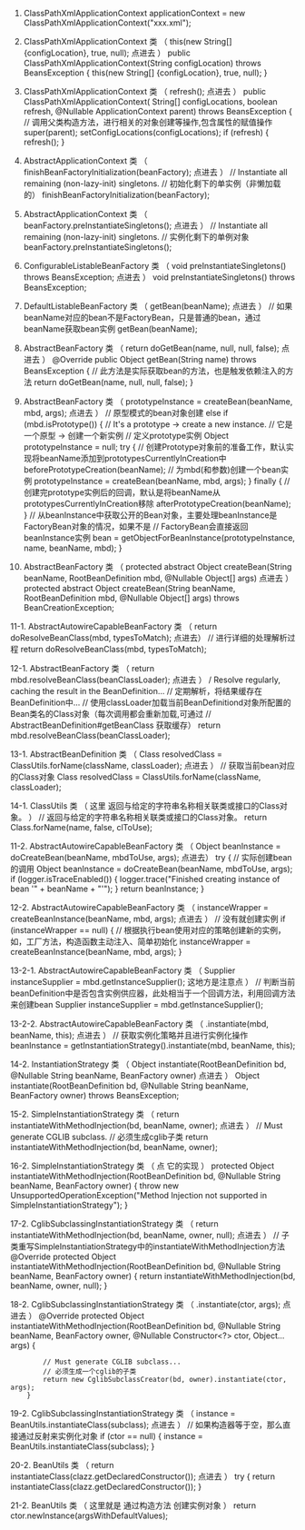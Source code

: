 1. ClassPathXmlApplicationContext applicationContext = new ClassPathXmlApplicationContext("xxx.xml");


2. ClassPathXmlApplicationContext 类 （ this(new String[] {configLocation}, true, null); 点进去 ）
        public ClassPathXmlApplicationContext(String configLocation) throws BeansException {
        		this(new String[] {configLocation}, true, null);
        }


3. ClassPathXmlApplicationContext 类 （ refresh(); 点进去 ）
        public ClassPathXmlApplicationContext(
        	String[] configLocations, boolean refresh, @Nullable ApplicationContext parent)
        	throws BeansException {
        // 调用父类构造方法，进行相关的对象创建等操作,包含属性的赋值操作
        super(parent);
        setConfigLocations(configLocations);
        if (refresh) {
        	refresh();
        }


4. AbstractApplicationContext 类 （ finishBeanFactoryInitialization(beanFactory); 点进去 ）
        // Instantiate all remaining (non-lazy-init) singletons.
        // 初始化剩下的单实例（非懒加载的）
        finishBeanFactoryInitialization(beanFactory);


5. AbstractApplicationContext 类 （ beanFactory.preInstantiateSingletons(); 点进去 ）
        // Instantiate all remaining (non-lazy-init) singletons.
        // 实例化剩下的单例对象
        beanFactory.preInstantiateSingletons();


6. ConfigurableListableBeanFactory 类 （ void preInstantiateSingletons() throws BeansException; 点进去 ）
        void preInstantiateSingletons() throws BeansException;


7. DefaultListableBeanFactory 类 （ getBean(beanName); 点进去 ）
        // 如果beanName对应的bean不是FactoryBean，只是普通的bean，通过beanName获取bean实例
        getBean(beanName);


8. AbstractBeanFactory 类 （ return doGetBean(name, null, null, false); 点进去 ）
        @Override
        public Object getBean(String name) throws BeansException {
        	// 此方法是实际获取bean的方法，也是触发依赖注入的方法
        	return doGetBean(name, null, null, false);
        }


9. AbstractBeanFactory 类 （ prototypeInstance = createBean(beanName, mbd, args); 点进去 ）
        // 原型模式的bean对象创建
        else if (mbd.isPrototype()) {
        	// It's a prototype -> create a new instance.
        	// 它是一个原型 -> 创建一个新实例
        	// 定义prototype实例
        	Object prototypeInstance = null;
        	try {
        		// 创建Prototype对象前的准备工作，默认实现将beanName添加到prototypesCurrentlyInCreation中
        		beforePrototypeCreation(beanName);
        		// 为mbd(和参数)创建一个bean实例
        		prototypeInstance = createBean(beanName, mbd, args);
        	}
        	finally {
        		// 创建完prototype实例后的回调，默认是将beanName从prototypesCurrentlyInCreation移除
        		afterPrototypeCreation(beanName);
        	}
        	// 从beanInstance中获取公开的Bean对象，主要处理beanInstance是FactoryBean对象的情况，如果不是
        	// FactoryBean会直接返回beanInstance实例
        	bean = getObjectForBeanInstance(prototypeInstance, name, beanName, mbd);
        }


10. AbstractBeanFactory 类 （ protected abstract Object createBean(String beanName, RootBeanDefinition mbd, @Nullable Object[] args) 点进去 ）
        protected abstract Object createBean(String beanName, RootBeanDefinition mbd, @Nullable Object[] args)
        			throws BeanCreationException;


11-1. AbstractAutowireCapableBeanFactory 类 （ return doResolveBeanClass(mbd, typesToMatch); 点进去）
		// 进行详细的处理解析过程
		return doResolveBeanClass(mbd, typesToMatch);


12-1. AbstractBeanFactory 类 （ return mbd.resolveBeanClass(beanClassLoader); 点进去 ）
		/ Resolve regularly, caching the result in the BeanDefinition...
		// 定期解析，将结果缓存在BeanDefinition中...
		// 使用classLoader加载当前BeanDefinitiond对象所配置的Bean类名的Class对象（每次调用都会重新加载,可通过
		// AbstractBeanDefinition#getBeanClass 获取缓存）
		return mbd.resolveBeanClass(beanClassLoader);


13-1. AbstractBeanDefinition 类 （ Class<?> resolvedClass = ClassUtils.forName(className, classLoader); 点进去 ）
		// 获取当前bean对应的Class对象
		Class<?> resolvedClass = ClassUtils.forName(className, classLoader);


14-1. ClassUtils 类 （ 这里 返回与给定的字符串名称相关联类或接口的Class对象。 ）
		// 返回与给定的字符串名称相关联类或接口的Class对象。
		return Class.forName(name, false, clToUse);


11-2. AbstractAutowireCapableBeanFactory 类 （ Object beanInstance = doCreateBean(beanName, mbdToUse, args); 点进去）
        try {
        	// 实际创建bean的调用
        	Object beanInstance = doCreateBean(beanName, mbdToUse, args);
        	if (logger.isTraceEnabled()) {
        		logger.trace("Finished creating instance of bean '" + beanName + "'");
        	}
        	return beanInstance;
        }


12-2. AbstractAutowireCapableBeanFactory 类 （ instanceWrapper = createBeanInstance(beanName, mbd, args); 点进去 ）
        // 没有就创建实例
        if (instanceWrapper == null) {
        	// 根据执行bean使用对应的策略创建新的实例，如，工厂方法，构造函数主动注入、简单初始化
        	instanceWrapper = createBeanInstance(beanName, mbd, args);
        }


13-2-1. AbstractAutowireCapableBeanFactory 类 （ Supplier<?> instanceSupplier = mbd.getInstanceSupplier(); 这地方是注意点 ）
		// 判断当前beanDefinition中是否包含实例供应器，此处相当于一个回调方法，利用回调方法来创建bean
		Supplier<?> instanceSupplier = mbd.getInstanceSupplier();


13-2-2. AbstractAutowireCapableBeanFactory 类 （ .instantiate(mbd, beanName, this); 点进去 ）
		// 获取实例化策略并且进行实例化操作
		beanInstance = getInstantiationStrategy().instantiate(mbd, beanName, this);


14-2. InstantiationStrategy 类 （ Object instantiate(RootBeanDefinition bd, @Nullable String beanName, BeanFactory owner) 点进去 ）
		Object instantiate(RootBeanDefinition bd, @Nullable String beanName, BeanFactory owner)
			throws BeansException;


15-2. SimpleInstantiationStrategy 类 （ return instantiateWithMethodInjection(bd, beanName, owner); 点进去 ）
		// Must generate CGLIB subclass.
		// 必须生成cglib子类
		return instantiateWithMethodInjection(bd, beanName, owner);


16-2. SimpleInstantiationStrategy 类 （ 点 它的实现 ）
		protected Object instantiateWithMethodInjection(RootBeanDefinition bd, @Nullable String beanName, BeanFactory owner) {
			throw new UnsupportedOperationException("Method Injection not supported in SimpleInstantiationStrategy");
		}


17-2. CglibSubclassingInstantiationStrategy 类 （ return instantiateWithMethodInjection(bd, beanName, owner, null); 点进去 ）
		// 子类重写SimpleInstantiationStrategy中的instantiateWithMethodInjection方法
		@Override
			protected Object instantiateWithMethodInjection(RootBeanDefinition bd, @Nullable String beanName, BeanFactory owner) {
			return instantiateWithMethodInjection(bd, beanName, owner, null);
		}


18-2. CglibSubclassingInstantiationStrategy 类 （ .instantiate(ctor, args); 点进去 ） 
		@Override
		protected Object instantiateWithMethodInjection(RootBeanDefinition bd, @Nullable String beanName, BeanFactory owner,
		@Nullable Constructor<?> ctor, Object... args) {
			
			// Must generate CGLIB subclass...
			// 必须生成一个cglib的子类
			return new CglibSubclassCreator(bd, owner).instantiate(ctor, args);
		}

19-2. CglibSubclassingInstantiationStrategy 类 （ instance = BeanUtils.instantiateClass(subclass); 点进去 ）
		// 如果构造器等于空，那么直接通过反射来实例化对象
		if (ctor == null) {
			instance = BeanUtils.instantiateClass(subclass);
		}


20-2. BeanUtils 类 （ return instantiateClass(clazz.getDeclaredConstructor()); 点进去 ）
		try {
			return instantiateClass(clazz.getDeclaredConstructor());
		}


21-2. BeanUtils 类 （ 这里就是 通过构造方法 创建实例对象 ）
		return ctor.newInstance(argsWithDefaultValues);